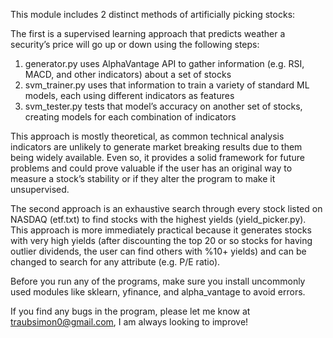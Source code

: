 This module includes 2 distinct methods of artificially picking stocks:

The first is a supervised learning approach that predicts weather a security’s price will go up or down using the following steps:
1. generator.py uses AlphaVantage API to gather information (e.g. RSI, MACD, and other indicators) about a set of stocks
2. svm_trainer.py uses that information to train a variety of standard ML models, each using different indicators as features
3. svm_tester.py tests that model’s accuracy on another set of stocks, creating models for each combination of indicators
  
This approach is mostly theoretical, as common technical analysis indicators are unlikely to generate market breaking results due to them being widely available. 
Even so, it provides a solid framework for future problems and could prove valuable if the user has an original way to measure a stock’s stability or if they alter the program to make it unsupervised.

The second approach is an exhaustive search through every stock listed on NASDAQ (etf.txt) to find stocks with the highest yields (yield_picker.py). 
This approach is more immediately practical because it generates stocks with very high yields (after discounting the top 20 or so stocks for having outlier dividends, the user can find others with %10+ yields) and can be changed to search for any attribute (e.g. P/E ratio).

Before you run any of the programs, make sure you install uncommonly used modules like sklearn, yfinance, and alpha_vantage to avoid errors.

If you find any bugs in the program, please let me know at traubsimon0@gmail.com, I am always looking to improve!
